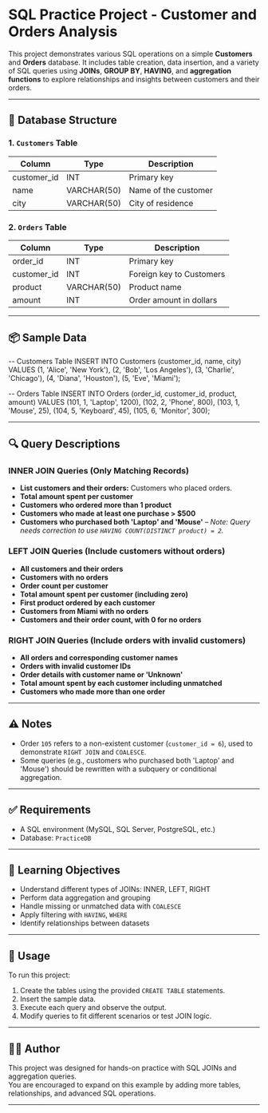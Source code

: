 # SQL Practice Project - Customer and Orders Analysis

This project demonstrates various SQL operations on a simple **Customers** and **Orders** database. It includes table creation, data insertion, and a variety of SQL queries using **JOINs**, **GROUP BY**, **HAVING**, and **aggregation functions** to explore relationships and insights between customers and their orders.

---

## 📁 Database Structure

### 1. `Customers` Table

| Column       | Type        | Description             |
|--------------|-------------|-------------------------|
| customer_id  | INT         | Primary key             |
| name         | VARCHAR(50) | Name of the customer    |
| city         | VARCHAR(50) | City of residence       |

### 2. `Orders` Table

| Column       | Type        | Description             |
|--------------|-------------|-------------------------|
| order_id     | INT         | Primary key             |
| customer_id  | INT         | Foreign key to Customers|
| product      | VARCHAR(50) | Product name            |
| amount       | INT         | Order amount in dollars |

---

## 📦 Sample Data

-- Customers Table
INSERT INTO Customers (customer_id, name, city) VALUES
(1, 'Alice', 'New York'),
(2, 'Bob', 'Los Angeles'),
(3, 'Charlie', 'Chicago'),
(4, 'Diana', 'Houston'),
(5, 'Eve', 'Miami');

-- Orders Table
INSERT INTO Orders (order_id, customer_id, product, amount) VALUES
(101, 1, 'Laptop', 1200),
(102, 2, 'Phone', 800),
(103, 1, 'Mouse', 25),
(104, 5, 'Keyboard', 45),
(105, 6, 'Monitor', 300);



---

## 🔍 Query Descriptions

### INNER JOIN Queries (Only Matching Records)
- **List customers and their orders:** Customers who placed orders.
- **Total amount spent per customer**
- **Customers who ordered more than 1 product**
- **Customers who made at least one purchase > $500**
- **Customers who purchased both 'Laptop' and 'Mouse'** – _Note: Query needs correction to use `HAVING COUNT(DISTINCT product) = 2`._

### LEFT JOIN Queries (Include customers without orders)
- **All customers and their orders**
- **Customers with no orders**
- **Order count per customer**
- **Total amount spent per customer (including zero)**
- **First product ordered by each customer**
- **Customers from Miami with no orders**
- **Customers and their order count, with 0 for no orders**

### RIGHT JOIN Queries (Include orders with invalid customers)
- **All orders and corresponding customer names**
- **Orders with invalid customer IDs**
- **Order details with customer name or 'Unknown'**
- **Total amount spent by each customer including unmatched**
- **Customers who made more than one order**

---

## ⚠️ Notes

- Order `105` refers to a non-existent customer (`customer_id = 6`), used to demonstrate `RIGHT JOIN` and `COALESCE`.
- Some queries (e.g., customers who purchased both 'Laptop' and 'Mouse') should be rewritten with a subquery or conditional aggregation.

---

## ✅ Requirements

- A SQL environment (MySQL, SQL Server, PostgreSQL, etc.)
- Database: `PracticeDB`

---

## 🧠 Learning Objectives

- Understand different types of JOINs: INNER, LEFT, RIGHT
- Perform data aggregation and grouping
- Handle missing or unmatched data with `COALESCE`
- Apply filtering with `HAVING`, `WHERE`
- Identify relationships between datasets

---

## 📂 Usage

To run this project:

1. Create the tables using the provided `CREATE TABLE` statements.
2. Insert the sample data.
3. Execute each query and observe the output.
4. Modify queries to fit different scenarios or test JOIN logic.

---

## 👩‍💻 Author

This project was designed for hands-on practice with SQL JOINs and aggregation queries.  
You are encouraged to expand on this example by adding more tables, relationships, and advanced SQL operations.

---
